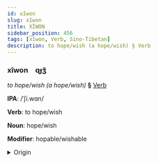 ```yaml
---
id: xîwon
slug: xîwon
title: XÎWON
sidebar_position: 456
tags: [xîwon, Verb, Sino-Tibetan]
description: to hope/wish (a hope/wish) § Verb
---
```


### xîwon&emsp;<span kind="abugida">ɋɟʒ̃</span>

*to hope/wish (a hope/wish)* **§** [Verb](../../tags/Verb)

**IPA**: /ˈʃi.wɑn/

**Verb**: to hope/wish

**Noun**: hope/wish

**Modifier**: hopable/wishable

<details>
    <summary>Origin</summary>
    Mandarin 希望 xīwàng <br/>
    <em>Sino-Tibetan Language Family</em>
</details>